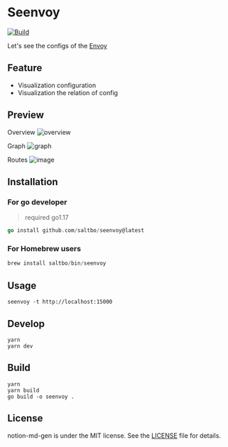# Seenvoy

[![Build](https://github.com/saltbo/seenvoy/actions/workflows/build.yml/badge.svg)](https://github.com/saltbo/seenvoy/actions/workflows/build.yml)

Let's see the configs of the [Envoy](https://github.com/envoyproxy/envoy)

## Feature

- Visualization configuration
- Visualization the relation of config

## Preview
Overview
![overview](https://user-images.githubusercontent.com/17308208/178179677-11b6306a-e8a8-47c6-8f09-d8c728cc9f66.png)

Graph
![graph](https://user-images.githubusercontent.com/17308208/178180139-cd8733f9-217a-4bb9-9ed1-2aacce4e17ff.png)

Routes
![image](https://user-images.githubusercontent.com/17308208/178180689-7b031232-c588-450c-bece-6be139d36693.png)


## Installation

### For go developer

> required go1.17

```go
go install github.com/saltbo/seenvoy@latest
```

### For Homebrew users
```go
brew install saltbo/bin/seenvoy
```

## Usage
```
seenvoy -t http://localhost:15000
```

## Develop
```
yarn
yarn dev
```

## Build
```shell
yarn
yarn build
go build -o seenvoy .
```

## License

notion-md-gen is under the MIT license. See the [LICENSE](/LICENSE) file for details.
